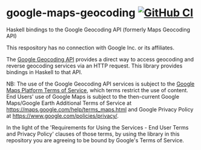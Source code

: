 # google-maps-geocoding [![GitHub CI](https://github.com/mpilgrem/google-maps-geocoding/workflows/CI/badge.svg)](https://github.com/mpilgrem/google-maps-geocoding/actions)
Haskell bindings to the Google Geocoding API (formerly Maps Geocoding API)

This respository has no connection with Google Inc. or its affiliates.

The
[Google Geocoding API](https://developers.google.com/maps/documentation/geocoding)
provides a direct way to access geocoding and reverse geocoding services via an
HTTP request. This library provides bindings in Haskell to that API.

NB: The use of the Google Geocoding API services is subject to the
[Google Maps Platform Terms of Service](https://cloud.google.com/maps-platform/terms/),
which terms restrict the use of content. End Users' use of Google Maps is
subject to the then-current Google Maps/Google Earth Additional Terms of Service
at https://maps.google.com/help/terms_maps.html and Google Privacy Policy at
https://www.google.com/policies/privacy/.

In the light of the 'Requirements for Using the Services - End User Terms and
Privacy Policy' clauses of those terms, by using the library in this repository
you are agreeing to be bound by Google's Terms of Service.
